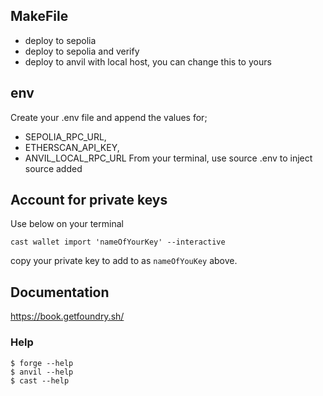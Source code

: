 ## MakeFile

- deploy to sepolia
- deploy to sepolia and verify
- deploy to anvil with local host, you can change this to yours

## env

Create your .env file and append the values for;
- SEPOLIA_RPC_URL,
- ETHERSCAN_API_KEY,
- ANVIL_LOCAL_RPC_URL
From your terminal, use source .env to inject source added

## Account for private keys

Use below on your terminal
```shell
cast wallet import 'nameOfYourKey' --interactive
``` 
copy your private key to add to as `nameOfYouKey` above.

## Documentation

https://book.getfoundry.sh/

### Help

```shell
$ forge --help
$ anvil --help
$ cast --help
```